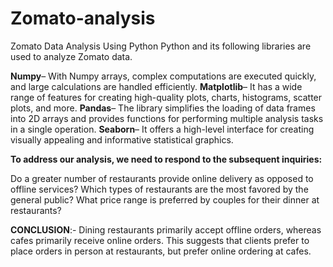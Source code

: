# Zomato-analysis
Zomato Data Analysis Using Python
Python and its following libraries are used to analyze Zomato data.

**Numpy**– With Numpy arrays, complex computations are executed quickly, and large calculations are handled efficiently.
**Matplotlib**– It has a wide range of features for creating high-quality plots, charts, histograms, scatter plots, and more.
**Pandas**– The library simplifies the loading of data frames into 2D arrays and provides functions for performing multiple analysis tasks in a single operation.
**Seaborn**– It offers a high-level interface for creating visually appealing and informative statistical graphics. 

**To address our analysis, we need to respond to the subsequent inquiries:**

Do a greater number of restaurants provide online delivery as opposed to offline services?
Which types of restaurants are the most favored by the general public?
What price range is preferred by couples for their dinner at restaurants?

**CONCLUSION**:- Dining restaurants primarily accept offline orders, whereas cafes primarily receive online orders. This suggests that clients prefer to place orders in person at restaurants, but prefer online ordering at cafes.
